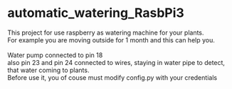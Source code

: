 # automatic_watering_RasbPi3

This project for use raspberry as watering machine for your plants.<br>
For example you are moving outside for 1 month and this can help you.<br>
<br>
Water pump connected to pin 18<br>
also pin 23 and pin 24 connected to wires, staying in water pipe to detect, that water coming to plants.<br>
Before use it, you of couse must modify config.py with your credentials<br>
